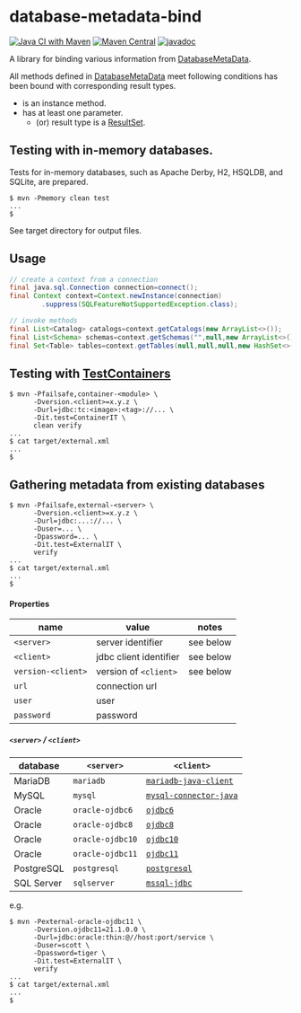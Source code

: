 # database-metadata-bind

[![Java CI with Maven](https://github.com/jinahya/database-metadata-bind/actions/workflows/maven.yml/badge.svg)](https://github.com/jinahya/database-metadata-bind/actions/workflows/maven.yml)
[![Maven Central](https://img.shields.io/maven-central/v/com.github.jinahya/database-metadata-bind)](https://search.maven.org/artifact/com.github.jinahya/database-metadata-bind)
[![javadoc](https://javadoc.io/badge2/com.github.jinahya/database-metadata-bind/javadoc.svg)](https://javadoc.io/doc/com.github.jinahya/database-metadata-bind)

A library for binding various information
from [DatabaseMetaData](http://docs.oracle.com/javase/8/docs/api/java/sql/DatabaseMetaData.html).

All methods defined in [DatabaseMetaData][DatabaseMetaData] meet following conditions has been bound with corresponding
result types.

* is an instance method.
* has at least one parameter.
  * (or) result type is a [ResultSet][ResultSet].
  
## Testing with in-memory databases.

Tests for in-memory databases, such as Apache Derby, H2, HSQLDB, and SQLite, are prepared.

```
$ mvn -Pmemory clean test
...
$
```

See target directory for output files.

## Usage

```java
// create a context from a connection
final java.sql.Connection connection=connect();
final Context context=Context.newInstance(connection)
        .suppress(SQLFeatureNotSupportedException.class);

// invoke methods
final List<Catalog> catalogs=context.getCatalogs(new ArrayList<>());
final List<Schema> schemas=context.getSchemas("",null,new ArrayList<>());
final Set<Table> tables=context.getTables(null,null,null,new HashSet<>());
```

## Testing with [TestContainers](https://www.testcontainers.org/)

```shell
$ mvn -Pfailsafe,container-<module> \
      -Dversion.<client>=x.y.z \
      -Durl=jdbc:tc:<image>:<tag>://... \
      -Dit.test=ContainerIT \
      clean verify
...
$ cat target/external.xml
...
$
```

## Gathering metadata from existing databases

```shell
$ mvn -Pfailsafe,external-<server> \
      -Dversion.<client>=x.y.z \
      -Durl=jdbc:...://... \
      -Duser=... \
      -Dpassword=... \
      -Dit.test=ExternalIT \
      verify
...
$ cat target/external.xml
...
$
```

#### Properties

name              |value                 |notes
------------------|----------------------|-----------
`<server>`        |server identifier     |see below
`<client>`        |jdbc client identifier|see below
`version-<client>`| version of `<client>`|see below
`url`             |connection url        |
`user`            |user                  |
`password`        |password              |

##### `<server>` / `<client>`

database  |`<server>`      |`<client>`
----------|----------------|----------------------------------------------
MariaDB   |`mariadb`       |[`mariadb-java-client`][mariadb-java-client]
MySQL     |`mysql`         |[`mysql-connector-java`][mysql-connector-java]
Oracle    |`oracle-ojdbc6` |[`ojdbc6`][ojdbc6]
Oracle    |`oracle-ojdbc8` |[`ojdbc8`][ojdbc8]
Oracle    |`oracle-ojdbc10`|[`ojdbc10`][ojdbc10]
Oracle    |`oracle-ojdbc11`|[`ojdbc11`][ojdbc11]
PostgreSQL|`postgresql`    |[`postgresql`][postgresql]
SQL Server|`sqlserver`     |[`mssql-jdbc`][mysql-jdbc]

e.g.

```shell
$ mvn -Pexternal-oracle-ojdbc11 \
      -Dversion.ojdbc11=21.1.0.0 \
      -Durl=jdbc:oracle:thin:@//host:port/service \
      -Duser=scott \
      -Dpassword=tiger \
      -Dit.test=ExternalIT \
      verify
...
$ cat target/external.xml
...
$
```

[DatabaseMetaData]: https://docs.oracle.com/en/java/javase/11/docs/api/java.sql/java/sql/DatabaseMetaData.html

[ResultSet]: https://docs.oracle.com/en/java/javase/11/docs/api/java.sql/java/sql/ResultSet.html

[mariadb-java-client]: https://search.maven.org/artifact/org.mariadb.jdbc/mariadb-java-client

[mysql-connector-java]: https://search.maven.org/artifact/mysql/mysql-connector-java

[ojdbc6]: https://search.maven.org/artifact/com.oracle.database.jdbc/ojdbc6

[ojdbc8]: https://search.maven.org/artifact/com.oracle.database.jdbc/ojdbc8

[ojdbc10]: https://search.maven.org/artifact/com.oracle.database.jdbc/ojdbc10

[ojdbc11]: https://search.maven.org/artifact/com.oracle.database.jdbc/ojdbc11

[postgresql]: https://search.maven.org/artifact/org.postgresql/postgresql

[mysql-jdbc]: https://search.maven.org/artifact/com.microsoft.sqlserver/mssql-jdbc
